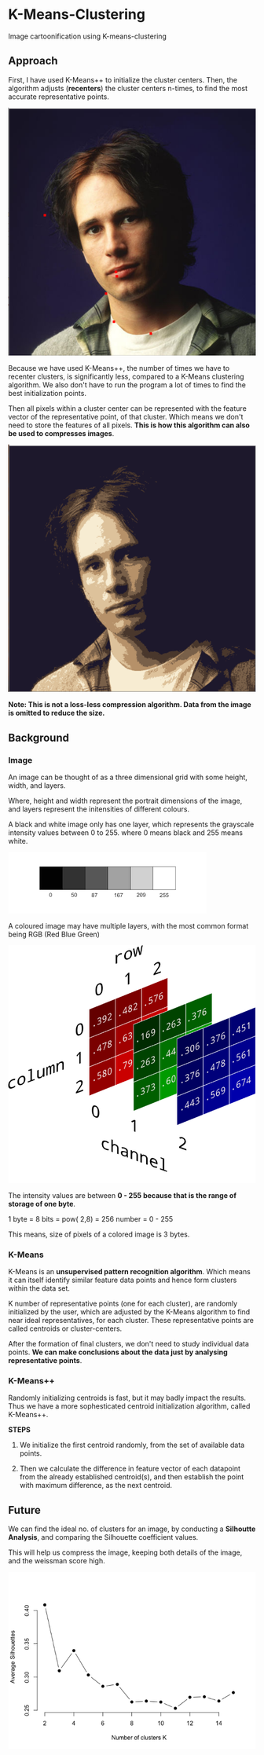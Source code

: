 # K-Means-Clustering
Image cartoonification using K-means-clustering

## Approach
First, I have used K-Means++ to initialize the cluster centers.
Then, the algorithm adjusts (**recenters**) the cluster centers n-times, to find the most accurate representative points.

![alt text](https://github.com/chiragsawarn/K-Means-Clustering/blob/master/Readme-Images/six_clusters_initialized.PNG?raw=true)

Because we have used K-Means++, the number of times we have to recenter clusters, is significantly less, compared to a K-Means clustering algorithm. We also don't have to run the program a lot of times to find the best initialization points.

Then all pixels within a cluster center can be represented with the feature vector of the representative point, of that cluster. Which means we don't need to store the features of all pixels.
**This is how this algorithm can also be used to compresses images**.

![alt text](https://github.com/chiragsawarn/K-Means-Clustering/blob/master/Readme-Images/six_cartoonified_image.PNG?raw=true)


**Note: This is not a loss-less compression algorithm. Data from the image is omitted to reduce the size.**

## Background

### Image 
An image can be thought of as a three dimensional grid with some height, width, and layers.

Where, height and width represent the portrait dimensions of the image, and layers represent the initensities of different colours.

A black and white image only has one layer, which represents the grayscale intensity values between 0 to 255.
where 0 means black and 255 means white.

![alt text](https://github.com/chiragsawarn/K-Means-Clustering/blob/master/Readme-Images/grayscale.png?raw=true)


A coloured image may have multiple layers, with the most common format being RGB (Red Blue Green)

![alt text](https://github.com/chiragsawarn/K-Means-Clustering/blob/master/Readme-Images/img_as_a_three_d_array.png?raw=true)

The intensity values are between **0 - 255 because that is the range of storage of one byte**.

1 byte = 8 bits = pow( 2,8) = 256 number = 0 - 255

This means, size of pixels of a colored image is 3 bytes.

### K-Means
K-Means is an **unsupervised pattern recognition algorithm**. Which means it can itself identify similar feature data points and hence form clusters within the data set.

K number of representative points (one for each cluster), are randomly initialized by the user, which are adjusted by the K-Means algorithm to find near ideal representatives, for each cluster. These representative points are called centroids or cluster-centers.



After the formation of final clusters, we don't need to study individual data points. **We can make conclusions about the data just by analysing representative points**.

### K-Means++
Randomly initializing centroids is fast, but it may badly impact the results.
Thus we have a more sophesticated centroid initialization algorithm, called K-Means++.

**STEPS**
1. We initialize the first centroid randomly, from the set of available data points.

2. Then we calculate the difference in feature vector of each datapoint from the already established centroid(s), and then establish the point with maximum difference, as the next centroid.


## Future
We can find the ideal no. of clusters for an image, by conducting a **Silhoutte Analysis**, and comparing the Silhouette coefficient values. 

This will help us compress the image, keeping both details of the image, and the weissman score high.

![alt text](https://github.com/chiragsawarn/K-Means-Clustering/blob/master/Readme-Images/silhoutte_analysis.png?raw=true)
